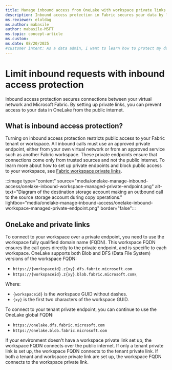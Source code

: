 ```yaml
---
title: Manage inbound access from OneLake with workspace private links
description: Inbound access protection in Fabric secures your data by limiting inbound requests. 
ms.reviewer: eloldag
ms.author: mabasile
author: mabasile-MSFT
ms.topic: concept-article
ms.custom:
ms.date: 08/20/2025
#customer intent: As a data admin, I want to learn how to protect my data by limiting inbound requests. As a data engineer, I want to learn how to work with my data, even when private links are turned on. 
---
```


# Limit inbound requests with inbound access protection

Inbound access protection secures connections between your virtual network and Microsoft Fabric. By setting up private links, you can prevent access to your data in OneLake from the public internet.

## What is inbound access protection?

Turning on inbound access protection restricts public access to your Fabric tenant or workspace. All inbound calls must use an approved private endpoint, either from your own virtual network or from an approved service such as another Fabric workspace. These private endpoints ensure that connections come only from trusted sources and not the public internet. To learn more about how to set up private endpoints and block public access to your workspace, see [Fabric workspace private links](/fabric/security/security-workspace-level-private-links-overview).

:::image type="content" source="media/onelake-manage-inbound-access/onelake-inbound-workspace-managed-private-endpoint.png" alt-text="Diagram of the destination storage account making an outbound call to the source storage account during copy operations." lightbox="media/onelake-manage-inbound-access/onelake-inbound-workspace-managed-private-endpoint.png" border="false":::

## OneLake and private links

To connect to your workspace over a private endpoint, you need to use the workspace fully qualified domain name (FQDN). This workspace FQDN ensures the call goes directly to the private endpoint, and is specific to each workspace. OneLake supports both Blob and DFS (Data File System) versions of the workspace FQDN:

- `https://{workspaceid}.z{xy}.dfs.fabric.microsoft.com`
- `https://{workspaceid}.z{xy}.blob.fabric.microsoft.com\`

Where:

- `{workspaceid}` is the workspace GUID without dashes.
- `{xy}` is the first two characters of the workspace GUID.

To connect to your tenant private endpoint, you can continue to use the OneLake global FQDN:

- `https://onelake.dfs.fabric.microsoft.com`
- `https://onelake.blob.fabric.microsoft.com`

If your environment doesn't have a workspace private link set up, the workspace FQDN connects over the public internet. If only a tenant private link is set up, the workspace FQDN connects to the tenant private link. If both a tenant and workspace private link are set up, the workspace FQDN connects to the workspace private link.
